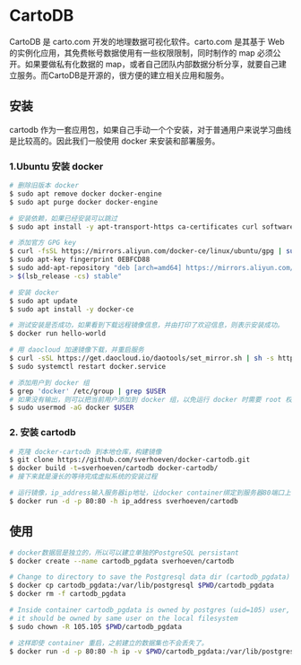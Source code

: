 # CartoDB

CartoDB 是 carto.com 开发的地理数据可视化软件。carto.com 是其基于 Web 的实例化应用，其免费帐号数据使用有一些权限限制，同时制作的 map 必须公开。如果要做私有化数据的 map，或者自己团队内部数据分析分享，就要自己建立服务。而CartoDB是开源的，很方便的建立相关应用和服务。

## 安装

cartodb 作为一套应用包，如果自己手动一个个安装，对于普通用户来说学习曲线是比较高的。因此我们一般使用 docker 来安装和部署服务。

### 1.Ubuntu 安装 docker

```bash
# 删除旧版本 docker
$ sudo apt remove docker docker-engine
$ sudo apt purge docker docker-engine

# 安装依赖，如果已经安装可以跳过
$ sudo apt install -y apt-transport-https ca-certificates curl software-properties-common

# 添加官方 GPG key
$ curl -fsSL https://mirrors.aliyun.com/docker-ce/linux/ubuntu/gpg | sudo apt-key add -
$ sudo apt-key fingerprint 0EBFCD88
$ sudo add-apt-repository "deb [arch=amd64] https://mirrors.aliyun.com/docker-ce/linux/ubuntu \
> $(lsb_release -cs) stable"

# 安装 docker
$ sudo apt update
$ sudo apt install -y docker-ce

# 测试安装是否成功，如果看到下载远程镜像信息，并由打印了欢迎信息，则表示安装成功。
$ docker run hello-world

# 用 daocloud 加速镜像下载，并重启服务
$ curl -sSL https://get.daocloud.io/daotools/set_mirror.sh | sh -s http://8ad7943c.m.daocloud.io
$ sudo systemctl restart docker.service

# 添加用户到 docker 组
$ grep 'docker' /etc/group | grep $USER
# 如果没有输出，则可以把当前用户添加到 docker 组，以免运行 docker 时需要 root 权限。
$ sudo usermod -aG docker $USER
```

### 2. 安装 cartodb

```bash
# 克隆 docker-cartodb 到本地仓库，构建镜像
$ git clone https://github.com/sverhoeven/docker-cartodb.git
$ docker build -t=sverhoeven/cartodb docker-cartodb/
# 接下来就是漫长的等待完成虚拟系统的安装过程

# 运行镜像，ip_address输入服务器ip地址，让docker container绑定到服务器80端口上，用浏览器访问服务器ip即可看到carto web界面
$ docker run -d -p 80:80 -h ip_address sverhoeven/cartodb
```

## 使用

```bash
# docker数据层是独立的，所以可以建立单独的PostgreSQL persistant
$ docker create --name cartodb_pgdata sverhoeven/cartodb

# Change to directory to save the Postgresql data dir (cartodb_pgdata) of the CartoDB image
$ docker cp cartodb_pgdata:/var/lib/postgresql $PWD/cartodb_pgdata
$ docker rm -f cartodb_pgdata

# Inside container cartodb_pgdata is owned by postgres (uid=105) user,
# it should be owned by same user on the local filesystem
$ sudo chown -R 105.105 $PWD/cartodb_pgdata

# 这样即使 container 重启，之前建立的数据集也不会丢失了。
$ docker run -d -p 80:80 -h ip -v $PWD/cartodb_pgdata:/var/lib/postgresql sverhoeven/cartodb
```
